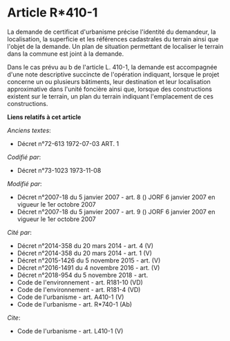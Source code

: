 # Article R*410-1

La demande de certificat d'urbanisme précise l'identité du demandeur, la localisation, la superficie et les références
cadastrales du terrain ainsi que l'objet de la demande. Un plan de situation permettant de localiser le terrain dans la
commune est joint à la demande. 

Dans le cas prévu au b de l'article L. 410-1, la demande est accompagnée d'une note descriptive succincte de l'opération
indiquant, lorsque le projet concerne un ou plusieurs bâtiments, leur destination et leur localisation approximative dans
l'unité foncière ainsi que, lorsque des constructions existent sur le terrain, un plan du terrain indiquant l'emplacement de
ces constructions.

**Liens relatifs à cet article**

_Anciens textes_:

  - Décret n°72-613 1972-07-03 ART. 1

_Codifié par_:

  - Décret n°73-1023 1973-11-08

_Modifié par_:

  - Décret n°2007-18 du 5 janvier 2007 - art. 8 () JORF 6 janvier 2007 en vigueur le 1er octobre 2007
  - Décret n°2007-18 du 5 janvier 2007 - art. 9 () JORF 6 janvier 2007 en vigueur le 1er octobre 2007

_Cité par_:

  - Décret n°2014-358 du 20 mars 2014 - art. 4 (V)
  - Décret n°2014-358 du 20 mars 2014 - art. 1 (V)
  - Décret n°2015-1426 du 5 novembre 2015 - art. (V)
  - Décret n°2016-1491 du 4 novembre 2016 - art. (V)
  - Décret n°2018-954 du 5 novembre 2018 - art.
  - Code de l'environnement - art. R181-10 (VD)
  - Code de l'environnement - art. R181-4 (VD)
  - Code de l'urbanisme - art. A410-1 (V)
  - Code de l'urbanisme - art. R*740-1 (Ab)

_Cite_:

  - Code de l'urbanisme - art. L410-1 (V)
